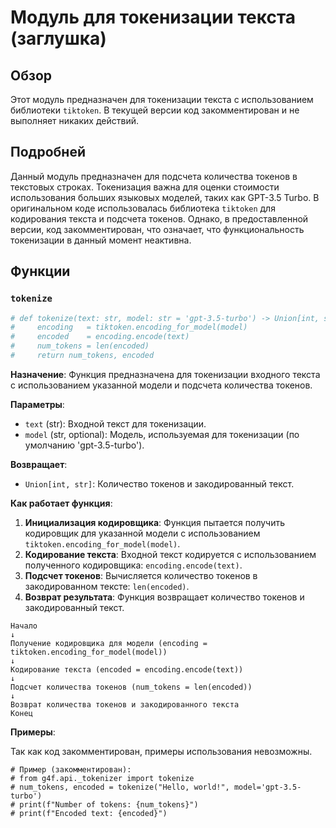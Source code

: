 # Модуль для токенизации текста (заглушка)

## Обзор

Этот модуль предназначен для токенизации текста с использованием библиотеки `tiktoken`.
В текущей версии код закомментирован и не выполняет никаких действий.

## Подробней

Данный модуль предназначен для подсчета количества токенов в текстовых строках. 
Токенизация важна для оценки стоимости использования больших языковых моделей, таких как GPT-3.5 Turbo.
В оригинальном коде использовалась библиотека `tiktoken` для кодирования текста и подсчета токенов.
Однако, в предоставленной версии, код закомментирован, что означает, что функциональность токенизации в данный момент неактивна.

## Функции

### `tokenize`

```python
# def tokenize(text: str, model: str = 'gpt-3.5-turbo') -> Union[int, str]:
#     encoding   = tiktoken.encoding_for_model(model)
#     encoded    = encoding.encode(text)
#     num_tokens = len(encoded)
#     return num_tokens, encoded
```

**Назначение**: Функция предназначена для токенизации входного текста с использованием указанной модели и подсчета количества токенов.

**Параметры**:
- `text` (str): Входной текст для токенизации.
- `model` (str, optional): Модель, используемая для токенизации (по умолчанию 'gpt-3.5-turbo').

**Возвращает**:
- `Union[int, str]`: Количество токенов и закодированный текст.

**Как работает функция**:

1. **Инициализация кодировщика**: Функция пытается получить кодировщик для указанной модели с использованием `tiktoken.encoding_for_model(model)`.
2. **Кодирование текста**: Входной текст кодируется с использованием полученного кодировщика: `encoding.encode(text)`.
3. **Подсчет токенов**: Вычисляется количество токенов в закодированном тексте: `len(encoded)`.
4. **Возврат результата**: Функция возвращает количество токенов и закодированный текст.

```
Начало
↓
Получение кодировщика для модели (encoding = tiktoken.encoding_for_model(model))
↓
Кодирование текста (encoded = encoding.encode(text))
↓
Подсчет количества токенов (num_tokens = len(encoded))
↓
Возврат количества токенов и закодированного текста
Конец
```

**Примеры**:

Так как код закомментирован, примеры использования невозможны.
```
# Пример (закомментирован):
# from g4f.api._tokenizer import tokenize
# num_tokens, encoded = tokenize("Hello, world!", model='gpt-3.5-turbo')
# print(f"Number of tokens: {num_tokens}")
# print(f"Encoded text: {encoded}")